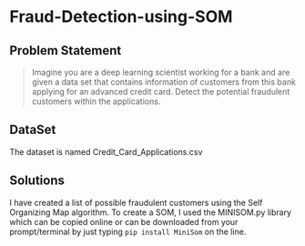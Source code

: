 # Fraud-Detection-using-SOM

## Problem Statement

>Imagine you are a deep learning scientist working for a bank and are given a data set that contains information of customers from this bank applying for an advanced credit card. Detect the potential fraudulent customers within the applications.

## DataSet

The dataset is named Credit_Card_Applications.csv

## Solutions

I have created a list of possible fraudulent customers using the Self Organizing Map algorithm. To create a SOM, I used the MINISOM.py library which can be copied online or can be downloaded from your prompt/terminal by just typing `pip install MiniSom` on the line.
